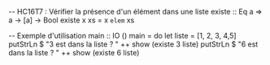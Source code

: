 -- HC16T7 : Vérifier la présence d'un élément dans une liste
existe :: Eq a => a -> [a] -> Bool
existe x xs = x `elem` xs

-- Exemple d'utilisation
main :: IO ()
main = do
    let liste = [1, 2, 3, 4,5]
    putStrLn $ "3 est dans la liste ? " ++ show (existe 3 liste)
    putStrLn $ "6 est dans la liste ? " ++ show (existe 6 liste)

